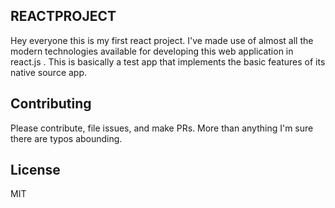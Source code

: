 ## REACTPROJECT

Hey everyone this is my first react project. I've made use of almost all the modern technologies available for developing this web application in react.js . This is basically a test app that implements the basic features of its native source app.

## Contributing

Please contribute, file issues, and make PRs. More than anything I'm sure there are typos abounding.

## License
MIT
